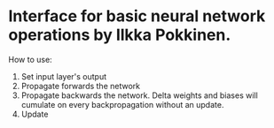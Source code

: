 # Interface for basic neural network operations by Ilkka Pokkinen.

How to use:
1. Set input layer's output
2. Propagate forwards the network
3. Propagate backwards the network. Delta weights and biases will cumulate on every backpropagation without an update.
4. Update
